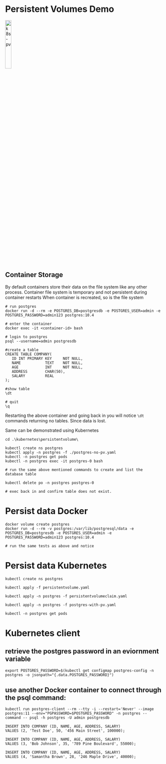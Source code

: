 # Persistent Volumes Demo

<a href="https://youtu.be/ZxC6FwEc9WQ" title="k8s-pv"><img src="https://i.ytimg.com/vi/ZxC6FwEc9WQ/hqdefault.jpg" width="20%" alt="k8s-pv" /></a>

## Container Storage

By default containers store their data on the file system like any other process.
Container file system is temporary and not persistent during container restarts
When container is recreated, so is the file system

```
# run postgres
docker run -d --rm -e POSTGRES_DB=postgresdb -e POSTGRES_USER=admin -e POSTGRES_PASSWORD=admin123 postgres:10.4

# enter the container 
docker exec -it <container-id> bash

# login to postgres
psql --username=admin postgresdb

#create a table
CREATE TABLE COMPANY(
   ID INT PRIMARY KEY     NOT NULL,
   NAME           TEXT    NOT NULL,
   AGE            INT     NOT NULL,
   ADDRESS        CHAR(50),
   SALARY         REAL
);

#show table
\dt

# quit 
\q
```

Restarting the above container and going back in you will notice `\dt` commands returning no tables.
Since data is lost.

Same can be demonstrated using Kubernetes

```
cd .\kubernetes\persistentvolume\

kubectl create ns postgres
kubectl apply -n postgres -f ./postgres-no-pv.yaml
kubectl -n postgres get pods 
kubectl -n postgres exec -it postgres-0 bash

# run the same above mentioned commands to create and list the database table

kubectl delete po -n postgres postgres-0

# exec back in and confirm table does not exist.
```

# Persist data Docker

```
docker volume create postgres
docker run -d --rm -v postgres:/var/lib/postgresql/data -e POSTGRES_DB=postgresdb -e POSTGRES_USER=admin -e POSTGRES_PASSWORD=admin123 postgres:10.4

# run the same tests as above and notice
```

# Persist data Kubernetes

```
kubectl create ns postgres

kubectl apply -f persistentvolume.yaml

kubectl apply -n postgres -f persistentvolumeclaim.yaml

kubectl apply -n postgres -f postgres-with-pv.yaml

kubectl -n postgres get pods

```


# Kubernetes client

## retrieve the postgres password in an eviornment variable
```
export POSTGRES_PASSWORD=$(kubectl get configmap postgres-config -n postgres -o jsonpath="{.data.POSTGRES_PASSWORD}")            
```

## use another Docker container to connect through the psql command:
```
kubectl run postgres-client --rm --tty -i --restart='Never' --image postgres:11 --env="PGPASSWORD=$POSTGRES_PASSWORD" -n postgres --command -- psql -h postgres -U admin postgresdb
```

```
INSERT INTO COMPANY (ID, NAME, AGE, ADDRESS, SALARY)
VALUES (2, 'Test Doe', 50, '456 Main Street', 100000);

INSERT INTO COMPANY (ID, NAME, AGE, ADDRESS, SALARY)
VALUES (3, 'Bob Johnson', 35, '789 Pine Boulevard', 55000);

INSERT INTO COMPANY (ID, NAME, AGE, ADDRESS, SALARY)
VALUES (4, 'Samantha Brown', 28, '246 Maple Drive', 40000);
```
